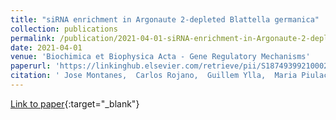 ```yaml
---
title: "siRNA enrichment in Argonaute 2-depleted Blattella germanica"
collection: publications
permalink: /publication/2021-04-01-siRNA-enrichment-in-Argonaute-2-depleted-Blattella-germanica
date: 2021-04-01
venue: 'Biochimica et Biophysica Acta - Gene Regulatory Mechanisms'
paperurl: 'https://linkinghub.elsevier.com/retrieve/pii/S1874939921000225'
citation: ' Jose Montanes,  Carlos Rojano,  Guillem Ylla,  Maria Piulachs,  Jose Maestro, &quot;siRNA enrichment in Argonaute 2-depleted Blattella germanica.&quot; Biochimica et Biophysica Acta - Gene Regulatory Mechanisms, 2021.'
---
```

[Link to paper](https://linkinghub.elsevier.com/retrieve/pii/S1874939921000225){:target="_blank"}
